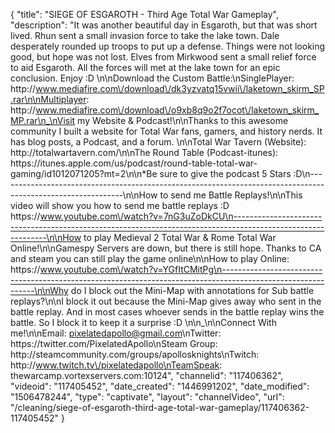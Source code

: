 {
    "title": "SIEGE OF ESGAROTH - Third Age Total War Gameplay",
    "description": "It was another beautiful day in Esgaroth, but that was short lived.  Rhun sent a small invasion force to take the lake town.  Dale desperately rounded up troops to put up a defense.  Things were not looking good, but hope was not lost.  Elves from Mirkwood sent a small relief force to aid Esgaroth.  All the forces will met at the lake town for an epic conclusion.  Enjoy :D  \n\nDownload the Custom Battle:\nSinglePlayer: http:\/\/www.mediafire.com\/download\/dk3yzvatq15vwii\/laketown_skirm_SP.rar\n\nMultiplayer: http:\/\/www.mediafire.com\/download\/o9xb8q9o2f7ocot\/laketown_skirm_MP.rar\n_\nVisit my Website & Podcast!\n\nThanks to this awesome community I built a website for Total War fans, gamers, and history nerds.  It has blog posts, a Podcast, and a forum.  \n\nTotal War Tavern (Website): http:\/\/totalwartavern.com\/\n\nThe Round Table (Podcast-itunes): https:\/\/itunes.apple.com\/us\/podcast\/round-table-total-war-gaming\/id1012071205?mt=2\n\n*Be sure to give the podcast 5 Stars :D\n-------------------------------------------------------------------------------------------------------------\n\nHow to send me Battle Replays!\n\nThis video will show you how to send me battle replays :D https:\/\/www.youtube.com\/watch?v=7nG3uZoDkCU\n-------------------------------------------------------------------------------------------------------------\n\nHow to play Medieval 2 Total War & Rome Total War Online!\n\nGamespy Servers are down, but there is still hope.  Thanks to CA and steam you can still play the game online\n\nHow to play Online: https:\/\/www.youtube.com\/watch?v=YGfItCMitPg\n-------------------------------------------------------------------------------------------------------------\n\nWhy do I block out the Mini-Map with annotations for Sub battle replays?\n\nI block it out because the Mini-Map gives away who sent in the battle replay.  And in most cases whoever sends in the battle replay wins the battle.  So I block it to keep it a surprise :D  \n\n_\n\nConnect With me!\n\nEmail: pixelatedapollo@gmail.com\nTwitter: https:\/\/twitter.com\/PixelatedApollo\nSteam Group:  http:\/\/steamcommunity.com\/groups\/apollosknights\nTwitch: http:\/\/www.twitch.tv\/pixelatedapollo\nTeamSpeak: thewarcamp.vortexservers.com:10124",
    "channelid": "117406362",
    "videoid": "117405452",
    "date_created": "1446991202",
    "date_modified": "1506478244",
    "type": "captivate",
    "layout": "channelVideo",
    "url": "\/cleaning\/siege-of-esgaroth-third-age-total-war-gameplay\/117406362-117405452"
}